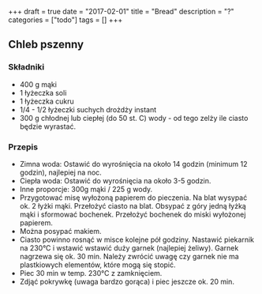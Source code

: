 +++
draft = true
date = "2017-02-01"
title = "Bread"
description = "?"
categories = ["todo"]
tags = []
+++

## Chleb pszenny

### Składniki

* 400 g mąki
* 1 łyżeczka soli
* 1 łyżeczka cukru
* 1/4 - 1/2 łyżeczki suchych drożdży instant
* 300 g chłodnej lub ciepłej (do 50 st. C) wody - od tego zelży ile ciasto będzie wyrastać.

### Przepis

* Zimna woda: Ostawić do wyrośnięcia na około 14 godzin (minimum 12 godzin), najlepiej na noc. 
* Ciepła woda: Ostawić do wyrośnięcia na około 3-5 godzin.
* Inne proporcje: 300g mąki / 225 g wody.
* Przygotować misę wyłożoną papierem do pieczenia. Na blat wysypać ok. 2 łyżki mąki. Przełożyć ciasto na blat. Obsypać z góry jedną łyżką mąki i sformować bochenek. Przełożyć bochenek do miski wyłożonej papierem.
* Można posypać makiem.
* Ciasto powinno rosnąć w misce kolejne pół godziny. Nastawić piekarnik na 230°C i wstawić wstawić duży garnek (najlepiej żeliwy). Garnek nagrzewa się ok. 30 min. Należy zwrócić uwagę czy garnek nie ma plastkiowych elementów, które mogą się stopić.
* Piec 30 min w temp. 230°C z zamknięciem.
* Zdjąć pokrywkę (uwaga bardzo gorąca) i piec jeszcze ok. 20 min.